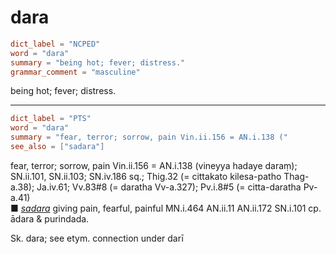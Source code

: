 # dara

``` toml
dict_label = "NCPED"
word = "dara"
summary = "being hot; fever; distress."
grammar_comment = "masculine"
```

being hot; fever; distress.

--------------------

``` toml
dict_label = "PTS"
word = "dara"
summary = "fear, terror; sorrow, pain Vin.ii.156 = AN.i.138 ("
see_also = ["sadara"]
```

fear, terror; sorrow, pain Vin.ii.156 = AN.i.138 (vineyya hadaye daraṃ); SN.ii.101, SN.ii.103; SN.iv.186 sq.; Thig.32 (= cittakato kilesa\-patho Thag\-a.38); Ja.iv.61; Vv.83#8 (= daratha Vv\-a.327); Pv.i.8#5 (= citta\-daratha Pv\-a.41)  
■ *[sadara](sadara.md)* giving pain, fearful, painful MN.i.464 AN.ii.11 AN.ii.172 SN.i.101 cp. ādara & purindada.

Sk. dara; see etym. connection under darī


